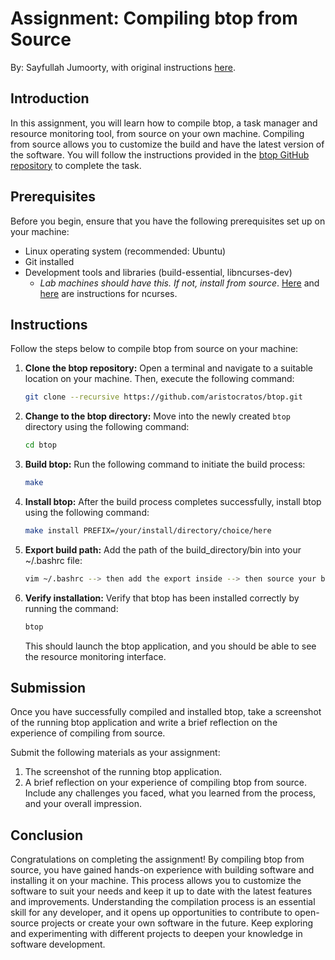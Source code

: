 # Assignment: Compiling btop from Source
By: Sayfullah Jumoorty, with original instructions [here](https://github.com/aristocratos/btop#compilation-linux).
## Introduction
In this assignment, you will learn how to compile btop, a task manager and resource monitoring tool, from source on your own machine. Compiling from source allows you to customize the build and have the latest version of the software. You will follow the instructions provided in the [btop GitHub repository](https://github.com/aristocratos/btop#compilation-linux) to complete the task.

## Prerequisites
Before you begin, ensure that you have the following prerequisites set up on your machine:
- Linux operating system (recommended: Ubuntu)
- Git installed
- Development tools and libraries (build-essential, libncurses-dev)
  - *Lab machines should have this. If not, install from source*. [Here](https://github.com/mirror/ncurses/blob/master/INSTALL) and [here](https://github.com/Michael-Beukman/HPC-InterestGroup/tree/main/team_selection/202304_compiling/ncurses.md) are instructions for ncurses.

## Instructions
Follow the steps below to compile btop from source on your machine:

1. **Clone the btop repository:** Open a terminal and navigate to a suitable location on your machine. Then, execute the following command:
   ```bash
   git clone --recursive https://github.com/aristocratos/btop.git
   ```

2. **Change to the btop directory:** Move into the newly created `btop` directory using the following command:
   ```bash
   cd btop
   ```

3. **Build btop:** Run the following command to initiate the build process:
   ```bash
   make
   ```

4. **Install btop:** After the build process completes successfully, install btop using the following command:
   ```bash
   make install PREFIX=/your/install/directory/choice/here
   ```

6. **Export build path:** Add the path of the build_directory/bin into your ~/.bashrc file:
   ```bash
   vim ~/.bashrc --> then add the export inside --> then source your bashrc file
   ```

6. **Verify installation:** Verify that btop has been installed correctly by running the command:
   ```bash
   btop
   ```

   This should launch the btop application, and you should be able to see the resource monitoring interface.

## Submission
Once you have successfully compiled and installed btop, take a screenshot of the running btop application and write a brief reflection on the experience of compiling from source.

Submit the following materials as your assignment:
1. The screenshot of the running btop application.
2. A brief reflection on your experience of compiling btop from source. Include any challenges you faced, what you learned from the process, and your overall impression.

## Conclusion
Congratulations on completing the assignment! By compiling btop from source, you have gained hands-on experience with building software and installing it on your machine. This process allows you to customize the software to suit your needs and keep it up to date with the latest features and improvements. Understanding the compilation process is an essential skill for any developer, and it opens up opportunities to contribute to open-source projects or create your own software in the future. Keep exploring and experimenting with different projects to deepen your knowledge in software development.